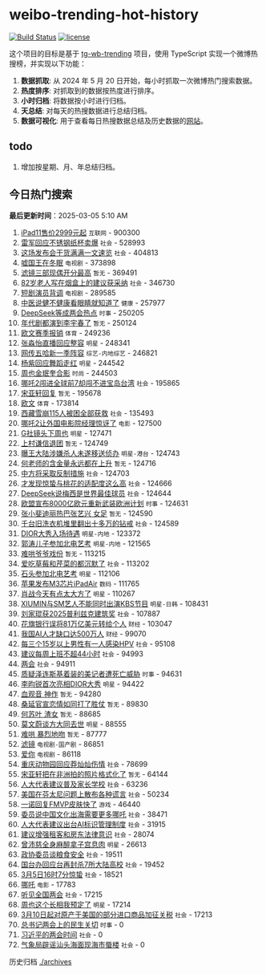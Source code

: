 # weibo-trending-hot-history

[![Build Status](https://github.com/lxw15337674/weibo-trending-hot-history/actions/workflows/nodejs.yml/badge.svg)](https://github.com/lxw15337674/weibo-trending-hot-history/actions)
[![license](https://img.shields.io/github/license/lxw15337674/weibo-trending-hot-history)](https://github.com/lxw15337674/weibo-trending-hot-history/blob/master/LICENSE)


这个项目的目标是基于 [tg-wb-trending](https://github.com/xiadd/tg-wb-trending) 项目，使用 TypeScript 实现一个微博热搜榜，并实现以下功能：

1. **数据抓取**: 从 2024 年 5 月 20 日开始，每小时抓取一次微博热门搜索数据。
2. **热度排序**: 对抓取到的数据按热度进行排序。
3. **小时归档**: 将数据按小时进行归档。
4. **天总结**: 对每天的热搜数据进行总结归档。
5. **数据可视化**: 用于查看每日热搜数据总结及历史数据的[网站](https://weibo-trending-hot-history.vercel.app/)。

## todo

1. 增加按星期、月、年总结归档。



## 今日热门搜索

















































































































































































































































































































































































































































































































































































































































































































































































































































































































































































































































































































































































































































































































































































































































































































































































































































































































































































































































































































































































































































































































































































































































































































































































































































































































































































































































































































































































































































































































































































































































































































































































































































































































































































































































































































































































































































































































































































































































































































































































































































































































































































































































































































































































































































































































































































































































































































































































































































































































































































































































































































































































































































































































































































































































































































































































































































































































































































































































































































































































































































































































































































































































































































































































































































































































































































































































































































































































































<!-- BEGIN -->

**最后更新时间**：2025-03-05 5:10 AM
1. [iPad11售价2999元起](https://m.weibo.cn/search?containerid=100103type%3D1%26t%3D10%26q%3D%23iPad11%E5%94%AE%E4%BB%B72999%E5%85%83%E8%B5%B7%23&stream_entry_id=31&isnewpage=1&extparam=seat%3D1%26band_rank%3D1%26c_type%3D31%26cate%3D5001%26stream_entry_id%3D31%26dgr%3D0%26flag%3D1%26lcate%3D5001%26pos%3D0%26q%3D%2523iPad11%25E5%2594%25AE%25E4%25BB%25B72999%25E5%2585%2583%25E8%25B5%25B7%2523%26realpos%3D1%26filter_type%3Drealtimehot%26display_time%3D1741105946%26pre_seqid%3D174110594619402770788123) `互联网` - 900300
2. [雷军回应不锈钢纸杯卖爆](https://m.weibo.cn/search?containerid=100103type%3D1%26t%3D10%26q%3D%23%E9%9B%B7%E5%86%9B%E5%9B%9E%E5%BA%94%E4%B8%8D%E9%94%88%E9%92%A2%E7%BA%B8%E6%9D%AF%E5%8D%96%E7%88%86%23&stream_entry_id=31&isnewpage=1&extparam=seat%3D1%26band_rank%3D2%26c_type%3D31%26cate%3D5001%26stream_entry_id%3D31%26dgr%3D0%26flag%3D0%26lcate%3D5001%26pos%3D1%26q%3D%2523%25E9%259B%25B7%25E5%2586%259B%25E5%259B%259E%25E5%25BA%2594%25E4%25B8%258D%25E9%2594%2588%25E9%2592%25A2%25E7%25BA%25B8%25E6%259D%25AF%25E5%258D%2596%25E7%2588%2586%2523%26realpos%3D2%26filter_type%3Drealtimehot%26display_time%3D1741105946%26pre_seqid%3D174110594619402770788123) `社会` - 528993
3. [这场发布会干货满满一文速览](https://m.weibo.cn/search?containerid=100103type%3D1%26t%3D10%26q%3D%23%E8%BF%99%E5%9C%BA%E5%8F%91%E5%B8%83%E4%BC%9A%E5%B9%B2%E8%B4%A7%E6%BB%A1%E6%BB%A1%E4%B8%80%E6%96%87%E9%80%9F%E8%A7%88%23&stream_entry_id=31&isnewpage=1&extparam=seat%3D1%26band_rank%3D3%26c_type%3D31%26cate%3D5001%26stream_entry_id%3D31%26dgr%3D0%26flag%3D0%26lcate%3D5001%26pos%3D2%26q%3D%2523%25E8%25BF%2599%25E5%259C%25BA%25E5%258F%2591%25E5%25B8%2583%25E4%25BC%259A%25E5%25B9%25B2%25E8%25B4%25A7%25E6%25BB%25A1%25E6%25BB%25A1%25E4%25B8%2580%25E6%2596%2587%25E9%2580%259F%25E8%25A7%2588%2523%26realpos%3D3%26filter_type%3Drealtimehot%26display_time%3D1741105946%26pre_seqid%3D174110594619402770788123) `社会` - 404813
4. [嘘国王在冬眠](https://m.weibo.cn/search?containerid=100103type%3D1%26t%3D10%26q%3D%E5%98%98%E5%9B%BD%E7%8E%8B%E5%9C%A8%E5%86%AC%E7%9C%A0&stream_entry_id=31&isnewpage=1&extparam=seat%3D1%26band_rank%3D4%26c_type%3D31%26cate%3D5001%26stream_entry_id%3D31%26dgr%3D0%26flag%3D1%26lcate%3D5001%26pos%3D3%26q%3D%25E5%2598%2598%25E5%259B%25BD%25E7%258E%258B%25E5%259C%25A8%25E5%2586%25AC%25E7%259C%25A0%26realpos%3D4%26filter_type%3Drealtimehot%26display_time%3D1741105946%26pre_seqid%3D174110594619402770788123) `电视剧` - 373898
5. [滤镜三部现偶开分最高](https://m.weibo.cn/search?containerid=100103type%3D1%26t%3D10%26q%3D%E6%BB%A4%E9%95%9C%E4%B8%89%E9%83%A8%E7%8E%B0%E5%81%B6%E5%BC%80%E5%88%86%E6%9C%80%E9%AB%98&stream_entry_id=31&isnewpage=1&extparam=seat%3D1%26band_rank%3D5%26c_type%3D31%26cate%3D5001%26stream_entry_id%3D31%26dgr%3D0%26flag%3D1%26lcate%3D5001%26pos%3D4%26q%3D%25E6%25BB%25A4%25E9%2595%259C%25E4%25B8%2589%25E9%2583%25A8%25E7%258E%25B0%25E5%2581%25B6%25E5%25BC%2580%25E5%2588%2586%25E6%259C%2580%25E9%25AB%2598%26realpos%3D5%26filter_type%3Drealtimehot%26display_time%3D1741105946%26pre_seqid%3D174110594619402770788123) `暂无` - 369491
6. [82岁老人写在烟盒上的建议获采纳](https://m.weibo.cn/search?containerid=100103type%3D1%26t%3D10%26q%3D%2382%E5%B2%81%E8%80%81%E4%BA%BA%E5%86%99%E5%9C%A8%E7%83%9F%E7%9B%92%E4%B8%8A%E7%9A%84%E5%BB%BA%E8%AE%AE%E8%8E%B7%E9%87%87%E7%BA%B3%23&stream_entry_id=31&isnewpage=1&extparam=seat%3D1%26band_rank%3D6%26c_type%3D31%26cate%3D5001%26stream_entry_id%3D31%26dgr%3D0%26flag%3D0%26lcate%3D5001%26pos%3D5%26q%3D%252382%25E5%25B2%2581%25E8%2580%2581%25E4%25BA%25BA%25E5%2586%2599%25E5%259C%25A8%25E7%2583%259F%25E7%259B%2592%25E4%25B8%258A%25E7%259A%2584%25E5%25BB%25BA%25E8%25AE%25AE%25E8%258E%25B7%25E9%2587%2587%25E7%25BA%25B3%2523%26realpos%3D6%26filter_type%3Drealtimehot%26display_time%3D1741105946%26pre_seqid%3D174110594619402770788123) `社会` - 346730
7. [短剧演员背调](https://m.weibo.cn/search?containerid=100103type%3D1%26t%3D10%26q%3D%23%E7%9F%AD%E5%89%A7%E6%BC%94%E5%91%98%E8%83%8C%E8%B0%83%23&stream_entry_id=31&isnewpage=1&extparam=seat%3D1%26band_rank%3D7%26c_type%3D31%26cate%3D5001%26stream_entry_id%3D31%26dgr%3D0%26flag%3D1%26lcate%3D5001%26pos%3D6%26q%3D%2523%25E7%259F%25AD%25E5%2589%25A7%25E6%25BC%2594%25E5%2591%2598%25E8%2583%258C%25E8%25B0%2583%2523%26realpos%3D7%26filter_type%3Drealtimehot%26display_time%3D1741105946%26pre_seqid%3D174110594619402770788123) `电视剧` - 289585
8. [中医说健不健康看眼睛就知道了](https://m.weibo.cn/search?containerid=100103type%3D1%26t%3D10%26q%3D%23%E4%B8%AD%E5%8C%BB%E8%AF%B4%E5%81%A5%E4%B8%8D%E5%81%A5%E5%BA%B7%E7%9C%8B%E7%9C%BC%E7%9D%9B%E5%B0%B1%E7%9F%A5%E9%81%93%E4%BA%86%23&stream_entry_id=31&isnewpage=1&extparam=seat%3D1%26band_rank%3D8%26c_type%3D31%26cate%3D5001%26stream_entry_id%3D31%26dgr%3D0%26flag%3D0%26lcate%3D5001%26pos%3D7%26q%3D%2523%25E4%25B8%25AD%25E5%258C%25BB%25E8%25AF%25B4%25E5%2581%25A5%25E4%25B8%258D%25E5%2581%25A5%25E5%25BA%25B7%25E7%259C%258B%25E7%259C%25BC%25E7%259D%259B%25E5%25B0%25B1%25E7%259F%25A5%25E9%2581%2593%25E4%25BA%2586%2523%26realpos%3D8%26filter_type%3Drealtimehot%26display_time%3D1741105946%26pre_seqid%3D174110594619402770788123) `健康` - 257977
9. [DeepSeek等成两会热点](https://m.weibo.cn/search?containerid=100103type%3D1%26t%3D10%26q%3D%23DeepSeek%E7%AD%89%E6%88%90%E4%B8%A4%E4%BC%9A%E7%83%AD%E7%82%B9%23&stream_entry_id=31&isnewpage=1&extparam=seat%3D1%26band_rank%3D9%26c_type%3D31%26cate%3D5001%26stream_entry_id%3D31%26dgr%3D0%26flag%3D0%26lcate%3D5001%26pos%3D8%26q%3D%2523DeepSeek%25E7%25AD%2589%25E6%2588%2590%25E4%25B8%25A4%25E4%25BC%259A%25E7%2583%25AD%25E7%2582%25B9%2523%26realpos%3D9%26filter_type%3Drealtimehot%26display_time%3D1741105946%26pre_seqid%3D174110594619402770788123) `时事` - 250205
10. [年代剧都演到李宇春了](https://m.weibo.cn/search?containerid=100103type%3D1%26t%3D10%26q%3D%E5%B9%B4%E4%BB%A3%E5%89%A7%E9%83%BD%E6%BC%94%E5%88%B0%E6%9D%8E%E5%AE%87%E6%98%A5%E4%BA%86&stream_entry_id=31&isnewpage=1&extparam=seat%3D1%26band_rank%3D10%26c_type%3D31%26cate%3D5001%26stream_entry_id%3D31%26dgr%3D0%26flag%3D0%26lcate%3D5001%26pos%3D9%26q%3D%25E5%25B9%25B4%25E4%25BB%25A3%25E5%2589%25A7%25E9%2583%25BD%25E6%25BC%2594%25E5%2588%25B0%25E6%259D%258E%25E5%25AE%2587%25E6%2598%25A5%25E4%25BA%2586%26realpos%3D10%26filter_type%3Drealtimehot%26display_time%3D1741105946%26pre_seqid%3D174110594619402770788123) `暂无` - 250124
11. [欧文赛季报销](https://m.weibo.cn/search?containerid=100103type%3D1%26t%3D10%26q%3D%23%E6%AC%A7%E6%96%87%E8%B5%9B%E5%AD%A3%E6%8A%A5%E9%94%80%23&stream_entry_id=31&isnewpage=1&extparam=seat%3D1%26flag%3D1%26filter_type%3Drealtimehot%26c_type%3D31%26cate%3D5001%26lcate%3D5001%26pos%3D1%26band_rank%3D2%26stream_entry_id%3D31%26q%3D%2523%25E6%25AC%25A7%25E6%2596%2587%25E8%25B5%259B%25E5%25AD%25A3%25E6%258A%25A5%25E9%2594%2580%2523%26dgr%3D0%26realpos%3D2%26display_time%3D1741108972%26pre_seqid%3D174110897203703636757111) `体育` - 249236
12. [张淼怡直播回应整容](https://m.weibo.cn/search?containerid=100103type%3D1%26t%3D10%26q%3D%23%E5%BC%A0%E6%B7%BC%E6%80%A1%E7%9B%B4%E6%92%AD%E5%9B%9E%E5%BA%94%E6%95%B4%E5%AE%B9%23&stream_entry_id=31&isnewpage=1&extparam=seat%3D1%26band_rank%3D11%26c_type%3D31%26cate%3D5001%26stream_entry_id%3D31%26dgr%3D0%26flag%3D0%26lcate%3D5001%26pos%3D10%26q%3D%2523%25E5%25BC%25A0%25E6%25B7%25BC%25E6%2580%25A1%25E7%259B%25B4%25E6%2592%25AD%25E5%259B%259E%25E5%25BA%2594%25E6%2595%25B4%25E5%25AE%25B9%2523%26realpos%3D11%26filter_type%3Drealtimehot%26display_time%3D1741105946%26pre_seqid%3D174110594619402770788123) `明星` - 248341
13. [网传五哈新一季阵容](https://m.weibo.cn/search?containerid=100103type%3D1%26t%3D10%26q%3D%23%E7%BD%91%E4%BC%A0%E4%BA%94%E5%93%88%E6%96%B0%E4%B8%80%E5%AD%A3%E9%98%B5%E5%AE%B9%23&stream_entry_id=31&isnewpage=1&extparam=seat%3D1%26band_rank%3D12%26c_type%3D31%26cate%3D5001%26stream_entry_id%3D31%26dgr%3D0%26flag%3D1%26lcate%3D5001%26pos%3D11%26q%3D%2523%25E7%25BD%2591%25E4%25BC%25A0%25E4%25BA%2594%25E5%2593%2588%25E6%2596%25B0%25E4%25B8%2580%25E5%25AD%25A3%25E9%2598%25B5%25E5%25AE%25B9%2523%26realpos%3D12%26filter_type%3Drealtimehot%26display_time%3D1741105946%26pre_seqid%3D174110594619402770788123) `综艺-内地综艺` - 246821
14. [杨紫回应舞蹈走红](https://m.weibo.cn/search?containerid=100103type%3D1%26t%3D10%26q%3D%23%E6%9D%A8%E7%B4%AB%E5%9B%9E%E5%BA%94%E8%88%9E%E8%B9%88%E8%B5%B0%E7%BA%A2%23&stream_entry_id=31&isnewpage=1&extparam=seat%3D1%26band_rank%3D13%26c_type%3D31%26cate%3D5001%26stream_entry_id%3D31%26dgr%3D0%26flag%3D1%26lcate%3D5001%26pos%3D12%26q%3D%2523%25E6%259D%25A8%25E7%25B4%25AB%25E5%259B%259E%25E5%25BA%2594%25E8%2588%259E%25E8%25B9%2588%25E8%25B5%25B0%25E7%25BA%25A2%2523%26realpos%3D13%26filter_type%3Drealtimehot%26display_time%3D1741105946%26pre_seqid%3D174110594619402770788123) `明星` - 244542
15. [周也金珉奎合影](https://m.weibo.cn/search?containerid=100103type%3D1%26t%3D10%26q%3D%E5%91%A8%E4%B9%9F%E9%87%91%E7%8F%89%E5%A5%8E%E5%90%88%E5%BD%B1&stream_entry_id=31&isnewpage=1&extparam=seat%3D1%26band_rank%3D14%26c_type%3D31%26cate%3D5001%26stream_entry_id%3D31%26dgr%3D0%26flag%3D0%26lcate%3D5001%26pos%3D13%26q%3D%25E5%2591%25A8%25E4%25B9%259F%25E9%2587%2591%25E7%258F%2589%25E5%25A5%258E%25E5%2590%2588%25E5%25BD%25B1%26realpos%3D14%26filter_type%3Drealtimehot%26display_time%3D1741105946%26pre_seqid%3D174110594619402770788123) `时尚` - 244503
16. [哪吒2闯进全球前7却闯不进宝岛台湾](https://m.weibo.cn/search?containerid=100103type%3D1%26t%3D10%26q%3D%23%E5%93%AA%E5%90%922%E9%97%AF%E8%BF%9B%E5%85%A8%E7%90%83%E5%89%8D7%E5%8D%B4%E9%97%AF%E4%B8%8D%E8%BF%9B%E5%AE%9D%E5%B2%9B%E5%8F%B0%E6%B9%BE%23&stream_entry_id=31&isnewpage=1&extparam=seat%3D1%26band_rank%3D15%26c_type%3D31%26cate%3D5001%26stream_entry_id%3D31%26dgr%3D0%26flag%3D0%26lcate%3D5001%26pos%3D14%26q%3D%2523%25E5%2593%25AA%25E5%2590%25922%25E9%2597%25AF%25E8%25BF%259B%25E5%2585%25A8%25E7%2590%2583%25E5%2589%258D7%25E5%258D%25B4%25E9%2597%25AF%25E4%25B8%258D%25E8%25BF%259B%25E5%25AE%259D%25E5%25B2%259B%25E5%258F%25B0%25E6%25B9%25BE%2523%26realpos%3D15%26filter_type%3Drealtimehot%26display_time%3D1741105946%26pre_seqid%3D174110594619402770788123) `社会` - 195865
17. [宋亚轩回复](https://m.weibo.cn/search?containerid=100103type%3D1%26t%3D10%26q%3D%E5%AE%8B%E4%BA%9A%E8%BD%A9%E5%9B%9E%E5%A4%8D&stream_entry_id=31&isnewpage=1&extparam=seat%3D1%26band_rank%3D16%26c_type%3D31%26cate%3D5001%26stream_entry_id%3D31%26dgr%3D0%26flag%3D0%26lcate%3D5001%26pos%3D15%26q%3D%25E5%25AE%258B%25E4%25BA%259A%25E8%25BD%25A9%25E5%259B%259E%25E5%25A4%258D%26realpos%3D16%26filter_type%3Drealtimehot%26display_time%3D1741105946%26pre_seqid%3D174110594619402770788123) `暂无` - 195678
18. [欧文](https://m.weibo.cn/search?containerid=100103type%3D1%26t%3D10%26q%3D%E6%AC%A7%E6%96%87&stream_entry_id=31&isnewpage=1&extparam=seat%3D1%26flag%3D1%26filter_type%3Drealtimehot%26c_type%3D31%26cate%3D5001%26lcate%3D5001%26pos%3D6%26band_rank%3D7%26stream_entry_id%3D31%26q%3D%25E6%25AC%25A7%25E6%2596%2587%26dgr%3D0%26realpos%3D7%26display_time%3D1741108972%26pre_seqid%3D174110897203703636757111) `体育` - 173814
19. [西藏雪崩115人被困全部获救](https://m.weibo.cn/search?containerid=100103type%3D1%26t%3D10%26q%3D%23%E8%A5%BF%E8%97%8F%E9%9B%AA%E5%B4%A9115%E4%BA%BA%E8%A2%AB%E5%9B%B0%E5%85%A8%E9%83%A8%E8%8E%B7%E6%95%91%23&stream_entry_id=31&isnewpage=1&extparam=seat%3D1%26band_rank%3D17%26c_type%3D31%26cate%3D5001%26stream_entry_id%3D31%26dgr%3D0%26flag%3D0%26lcate%3D5001%26pos%3D16%26q%3D%2523%25E8%25A5%25BF%25E8%2597%258F%25E9%259B%25AA%25E5%25B4%25A9115%25E4%25BA%25BA%25E8%25A2%25AB%25E5%259B%25B0%25E5%2585%25A8%25E9%2583%25A8%25E8%258E%25B7%25E6%2595%2591%2523%26realpos%3D17%26filter_type%3Drealtimehot%26display_time%3D1741105946%26pre_seqid%3D174110594619402770788123) `社会` - 135493
20. [哪吒2让外国电影院经理惊讶了](https://m.weibo.cn/search?containerid=100103type%3D1%26t%3D10%26q%3D%23%E5%93%AA%E5%90%922%E8%AE%A9%E5%A4%96%E5%9B%BD%E7%94%B5%E5%BD%B1%E9%99%A2%E7%BB%8F%E7%90%86%E6%83%8A%E8%AE%B6%E4%BA%86%23&stream_entry_id=31&isnewpage=1&extparam=seat%3D1%26band_rank%3D18%26c_type%3D31%26cate%3D5001%26stream_entry_id%3D31%26dgr%3D0%26flag%3D0%26lcate%3D5001%26pos%3D17%26q%3D%2523%25E5%2593%25AA%25E5%2590%25922%25E8%25AE%25A9%25E5%25A4%2596%25E5%259B%25BD%25E7%2594%25B5%25E5%25BD%25B1%25E9%2599%25A2%25E7%25BB%258F%25E7%2590%2586%25E6%2583%258A%25E8%25AE%25B6%25E4%25BA%2586%2523%26realpos%3D18%26filter_type%3Drealtimehot%26display_time%3D1741105946%26pre_seqid%3D174110594619402770788123) `电影` - 127500
21. [G社镜头下周也](https://m.weibo.cn/search?containerid=100103type%3D1%26t%3D10%26q%3D%23G%E7%A4%BE%E9%95%9C%E5%A4%B4%E4%B8%8B%E5%91%A8%E4%B9%9F%23&stream_entry_id=31&isnewpage=1&extparam=seat%3D1%26band_rank%3D19%26c_type%3D31%26cate%3D5001%26stream_entry_id%3D31%26dgr%3D0%26flag%3D0%26lcate%3D5001%26pos%3D18%26q%3D%2523G%25E7%25A4%25BE%25E9%2595%259C%25E5%25A4%25B4%25E4%25B8%258B%25E5%2591%25A8%25E4%25B9%259F%2523%26realpos%3D19%26filter_type%3Drealtimehot%26display_time%3D1741105946%26pre_seqid%3D174110594619402770788123) `明星` - 127471
22. [上村谦信退团](https://m.weibo.cn/search?containerid=100103type%3D1%26t%3D10%26q%3D%E4%B8%8A%E6%9D%91%E8%B0%A6%E4%BF%A1%E9%80%80%E5%9B%A2&stream_entry_id=31&isnewpage=1&extparam=seat%3D1%26band_rank%3D20%26c_type%3D31%26cate%3D5001%26stream_entry_id%3D31%26dgr%3D0%26flag%3D0%26lcate%3D5001%26pos%3D19%26q%3D%25E4%25B8%258A%25E6%259D%2591%25E8%25B0%25A6%25E4%25BF%25A1%25E9%2580%2580%25E5%259B%25A2%26realpos%3D20%26filter_type%3Drealtimehot%26display_time%3D1741105946%26pre_seqid%3D174110594619402770788123) `暂无` - 124749
23. [曝王大陆涉嫌杀人未遂移送侦办](https://m.weibo.cn/search?containerid=100103type%3D1%26t%3D10%26q%3D%23%E6%9B%9D%E7%8E%8B%E5%A4%A7%E9%99%86%E6%B6%89%E5%AB%8C%E6%9D%80%E4%BA%BA%E6%9C%AA%E9%81%82%E7%A7%BB%E9%80%81%E4%BE%A6%E5%8A%9E%23&stream_entry_id=31&isnewpage=1&extparam=seat%3D1%26band_rank%3D21%26c_type%3D31%26cate%3D5001%26stream_entry_id%3D31%26dgr%3D0%26flag%3D2%26lcate%3D5001%26pos%3D20%26q%3D%2523%25E6%259B%259D%25E7%258E%258B%25E5%25A4%25A7%25E9%2599%2586%25E6%25B6%2589%25E5%25AB%258C%25E6%259D%2580%25E4%25BA%25BA%25E6%259C%25AA%25E9%2581%2582%25E7%25A7%25BB%25E9%2580%2581%25E4%25BE%25A6%25E5%258A%259E%2523%26realpos%3D21%26filter_type%3Drealtimehot%26display_time%3D1741105946%26pre_seqid%3D174110594619402770788123) `明星-港台` - 124743
24. [何老师的含金量永远都在上升](https://m.weibo.cn/search?containerid=100103type%3D1%26t%3D10%26q%3D%E4%BD%95%E8%80%81%E5%B8%88%E7%9A%84%E5%90%AB%E9%87%91%E9%87%8F%E6%B0%B8%E8%BF%9C%E9%83%BD%E5%9C%A8%E4%B8%8A%E5%8D%87&stream_entry_id=31&isnewpage=1&extparam=seat%3D1%26band_rank%3D22%26c_type%3D31%26cate%3D5001%26stream_entry_id%3D31%26dgr%3D0%26flag%3D2%26lcate%3D5001%26pos%3D21%26q%3D%25E4%25BD%2595%25E8%2580%2581%25E5%25B8%2588%25E7%259A%2584%25E5%2590%25AB%25E9%2587%2591%25E9%2587%258F%25E6%25B0%25B8%25E8%25BF%259C%25E9%2583%25BD%25E5%259C%25A8%25E4%25B8%258A%25E5%258D%2587%26realpos%3D22%26filter_type%3Drealtimehot%26display_time%3D1741105946%26pre_seqid%3D174110594619402770788123) `暂无` - 124716
25. [中方将采取反制措施](https://m.weibo.cn/search?containerid=100103type%3D1%26t%3D10%26q%3D%23%E4%B8%AD%E6%96%B9%E5%B0%86%E9%87%87%E5%8F%96%E5%8F%8D%E5%88%B6%E6%8E%AA%E6%96%BD%23&stream_entry_id=31&isnewpage=1&extparam=seat%3D1%26band_rank%3D23%26c_type%3D31%26cate%3D5001%26stream_entry_id%3D31%26dgr%3D0%26flag%3D1%26lcate%3D5001%26pos%3D22%26q%3D%2523%25E4%25B8%25AD%25E6%2596%25B9%25E5%25B0%2586%25E9%2587%2587%25E5%258F%2596%25E5%258F%258D%25E5%2588%25B6%25E6%258E%25AA%25E6%2596%25BD%2523%26realpos%3D23%26filter_type%3Drealtimehot%26display_time%3D1741105946%26pre_seqid%3D174110594619402770788123) `社会` - 124703
26. [才发现惊蛰与桃花的适配度这么高](https://m.weibo.cn/search?containerid=100103type%3D1%26t%3D10%26q%3D%23%E6%89%8D%E5%8F%91%E7%8E%B0%E6%83%8A%E8%9B%B0%E4%B8%8E%E6%A1%83%E8%8A%B1%E7%9A%84%E9%80%82%E9%85%8D%E5%BA%A6%E8%BF%99%E4%B9%88%E9%AB%98%23&stream_entry_id=31&isnewpage=1&extparam=seat%3D1%26band_rank%3D24%26c_type%3D31%26cate%3D5001%26stream_entry_id%3D31%26dgr%3D0%26flag%3D1%26lcate%3D5001%26pos%3D23%26q%3D%2523%25E6%2589%258D%25E5%258F%2591%25E7%258E%25B0%25E6%2583%258A%25E8%259B%25B0%25E4%25B8%258E%25E6%25A1%2583%25E8%258A%25B1%25E7%259A%2584%25E9%2580%2582%25E9%2585%258D%25E5%25BA%25A6%25E8%25BF%2599%25E4%25B9%2588%25E9%25AB%2598%2523%26realpos%3D24%26filter_type%3Drealtimehot%26display_time%3D1741105946%26pre_seqid%3D174110594619402770788123) `社会` - 124666
27. [DeepSeek说梅西是世界最佳球员](https://m.weibo.cn/search?containerid=100103type%3D1%26t%3D10%26q%3D%23DeepSeek%E8%AF%B4%E6%A2%85%E8%A5%BF%E6%98%AF%E4%B8%96%E7%95%8C%E6%9C%80%E4%BD%B3%E7%90%83%E5%91%98%23&stream_entry_id=31&isnewpage=1&extparam=seat%3D1%26band_rank%3D25%26c_type%3D31%26cate%3D5001%26stream_entry_id%3D31%26dgr%3D0%26flag%3D1%26lcate%3D5001%26pos%3D24%26q%3D%2523DeepSeek%25E8%25AF%25B4%25E6%25A2%2585%25E8%25A5%25BF%25E6%2598%25AF%25E4%25B8%2596%25E7%2595%258C%25E6%259C%2580%25E4%25BD%25B3%25E7%2590%2583%25E5%2591%2598%2523%26realpos%3D25%26filter_type%3Drealtimehot%26display_time%3D1741105946%26pre_seqid%3D174110594619402770788123) `社会` - 124644
28. [欧盟宣布8000亿欧元重新武装欧洲计划](https://m.weibo.cn/search?containerid=100103type%3D1%26t%3D10%26q%3D%23%E6%AC%A7%E7%9B%9F%E5%AE%A3%E5%B8%838000%E4%BA%BF%E6%AC%A7%E5%85%83%E9%87%8D%E6%96%B0%E6%AD%A6%E8%A3%85%E6%AC%A7%E6%B4%B2%E8%AE%A1%E5%88%92%23&stream_entry_id=31&isnewpage=1&extparam=seat%3D1%26band_rank%3D26%26c_type%3D31%26cate%3D5001%26stream_entry_id%3D31%26dgr%3D0%26flag%3D1%26lcate%3D5001%26pos%3D25%26q%3D%2523%25E6%25AC%25A7%25E7%259B%259F%25E5%25AE%25A3%25E5%25B8%25838000%25E4%25BA%25BF%25E6%25AC%25A7%25E5%2585%2583%25E9%2587%258D%25E6%2596%25B0%25E6%25AD%25A6%25E8%25A3%2585%25E6%25AC%25A7%25E6%25B4%25B2%25E8%25AE%25A1%25E5%2588%2592%2523%26realpos%3D26%26filter_type%3Drealtimehot%26display_time%3D1741105946%26pre_seqid%3D174110594619402770788123) `时事` - 124631
29. [张小斐迪丽热巴张艺兴 女足](https://m.weibo.cn/search?containerid=100103type%3D1%26t%3D10%26q%3D%E5%BC%A0%E5%B0%8F%E6%96%90%E8%BF%AA%E4%B8%BD%E7%83%AD%E5%B7%B4%E5%BC%A0%E8%89%BA%E5%85%B4+%E5%A5%B3%E8%B6%B3&stream_entry_id=31&isnewpage=1&extparam=seat%3D1%26band_rank%3D27%26c_type%3D31%26cate%3D5001%26stream_entry_id%3D31%26dgr%3D0%26flag%3D0%26lcate%3D5001%26pos%3D26%26q%3D%25E5%25BC%25A0%25E5%25B0%258F%25E6%2596%2590%25E8%25BF%25AA%25E4%25B8%25BD%25E7%2583%25AD%25E5%25B7%25B4%25E5%25BC%25A0%25E8%2589%25BA%25E5%2585%25B4%2520%25E5%25A5%25B3%25E8%25B6%25B3%26realpos%3D27%26filter_type%3Drealtimehot%26display_time%3D1741105946%26pre_seqid%3D174110594619402770788123) `暂无` - 124590
30. [千台旧洗衣机堆里翻出十多万的钻戒](https://m.weibo.cn/search?containerid=100103type%3D1%26t%3D10%26q%3D%23%E5%8D%83%E5%8F%B0%E6%97%A7%E6%B4%97%E8%A1%A3%E6%9C%BA%E5%A0%86%E9%87%8C%E7%BF%BB%E5%87%BA%E5%8D%81%E5%A4%9A%E4%B8%87%E7%9A%84%E9%92%BB%E6%88%92%23&stream_entry_id=31&isnewpage=1&extparam=seat%3D1%26band_rank%3D28%26c_type%3D31%26cate%3D5001%26stream_entry_id%3D31%26dgr%3D0%26flag%3D1%26lcate%3D5001%26pos%3D27%26q%3D%2523%25E5%258D%2583%25E5%258F%25B0%25E6%2597%25A7%25E6%25B4%2597%25E8%25A1%25A3%25E6%259C%25BA%25E5%25A0%2586%25E9%2587%258C%25E7%25BF%25BB%25E5%2587%25BA%25E5%258D%2581%25E5%25A4%259A%25E4%25B8%2587%25E7%259A%2584%25E9%2592%25BB%25E6%2588%2592%2523%26realpos%3D28%26filter_type%3Drealtimehot%26display_time%3D1741105946%26pre_seqid%3D174110594619402770788123) `社会` - 124589
31. [DIOR大秀入场待遇](https://m.weibo.cn/search?containerid=100103type%3D1%26t%3D10%26q%3D%23DIOR%E5%A4%A7%E7%A7%80%E5%85%A5%E5%9C%BA%E5%BE%85%E9%81%87%23&stream_entry_id=31&isnewpage=1&extparam=seat%3D1%26flag%3D1%26filter_type%3Drealtimehot%26c_type%3D31%26cate%3D5001%26lcate%3D5001%26pos%3D10%26band_rank%3D11%26stream_entry_id%3D31%26q%3D%2523DIOR%25E5%25A4%25A7%25E7%25A7%2580%25E5%2585%25A5%25E5%259C%25BA%25E5%25BE%2585%25E9%2581%2587%2523%26dgr%3D0%26realpos%3D11%26display_time%3D1741108972%26pre_seqid%3D174110897203703636757111) `明星-内地` - 123372
32. [郭涛儿子参加北电艺考](https://m.weibo.cn/search?containerid=100103type%3D1%26t%3D10%26q%3D%23%E9%83%AD%E6%B6%9B%E5%84%BF%E5%AD%90%E5%8F%82%E5%8A%A0%E5%8C%97%E7%94%B5%E8%89%BA%E8%80%83%23&stream_entry_id=31&isnewpage=1&extparam=seat%3D1%26band_rank%3D29%26c_type%3D31%26cate%3D5001%26stream_entry_id%3D31%26dgr%3D0%26flag%3D1%26lcate%3D5001%26pos%3D28%26q%3D%2523%25E9%2583%25AD%25E6%25B6%259B%25E5%2584%25BF%25E5%25AD%2590%25E5%258F%2582%25E5%258A%25A0%25E5%258C%2597%25E7%2594%25B5%25E8%2589%25BA%25E8%2580%2583%2523%26realpos%3D29%26filter_type%3Drealtimehot%26display_time%3D1741105946%26pre_seqid%3D174110594619402770788123) `明星-内地` - 121565
33. [难哄爷爷戏份](https://m.weibo.cn/search?containerid=100103type%3D1%26t%3D10%26q%3D%E9%9A%BE%E5%93%84%E7%88%B7%E7%88%B7%E6%88%8F%E4%BB%BD&stream_entry_id=31&isnewpage=1&extparam=seat%3D1%26band_rank%3D30%26c_type%3D31%26cate%3D5001%26stream_entry_id%3D31%26dgr%3D0%26flag%3D0%26lcate%3D5001%26pos%3D29%26q%3D%25E9%259A%25BE%25E5%2593%2584%25E7%2588%25B7%25E7%2588%25B7%25E6%2588%258F%25E4%25BB%25BD%26realpos%3D30%26filter_type%3Drealtimehot%26display_time%3D1741105946%26pre_seqid%3D174110594619402770788123) `暂无` - 113215
34. [爱吃草莓和芹菜的都沉默了](https://m.weibo.cn/search?containerid=100103type%3D1%26t%3D10%26q%3D%23%E7%88%B1%E5%90%83%E8%8D%89%E8%8E%93%E5%92%8C%E8%8A%B9%E8%8F%9C%E7%9A%84%E9%83%BD%E6%B2%89%E9%BB%98%E4%BA%86%23&stream_entry_id=31&isnewpage=1&extparam=seat%3D1%26band_rank%3D31%26c_type%3D31%26cate%3D5001%26stream_entry_id%3D31%26dgr%3D0%26flag%3D1%26lcate%3D5001%26pos%3D30%26q%3D%2523%25E7%2588%25B1%25E5%2590%2583%25E8%258D%2589%25E8%258E%2593%25E5%2592%258C%25E8%258A%25B9%25E8%258F%259C%25E7%259A%2584%25E9%2583%25BD%25E6%25B2%2589%25E9%25BB%2598%25E4%25BA%2586%2523%26realpos%3D31%26filter_type%3Drealtimehot%26display_time%3D1741105946%26pre_seqid%3D174110594619402770788123) `社会` - 113202
35. [石头参加北电艺考](https://m.weibo.cn/search?containerid=100103type%3D1%26t%3D10%26q%3D%23%E7%9F%B3%E5%A4%B4%E5%8F%82%E5%8A%A0%E5%8C%97%E7%94%B5%E8%89%BA%E8%80%83%23&stream_entry_id=31&isnewpage=1&extparam=seat%3D1%26band_rank%3D32%26c_type%3D31%26cate%3D5001%26stream_entry_id%3D31%26dgr%3D0%26flag%3D0%26lcate%3D5001%26pos%3D31%26q%3D%2523%25E7%259F%25B3%25E5%25A4%25B4%25E5%258F%2582%25E5%258A%25A0%25E5%258C%2597%25E7%2594%25B5%25E8%2589%25BA%25E8%2580%2583%2523%26realpos%3D32%26filter_type%3Drealtimehot%26display_time%3D1741105946%26pre_seqid%3D174110594619402770788123) `明星` - 112106
36. [苹果发布M3芯片iPadAir](https://m.weibo.cn/search?containerid=100103type%3D1%26t%3D10%26q%3D%23%E8%8B%B9%E6%9E%9C%E5%8F%91%E5%B8%83M3%E8%8A%AF%E7%89%87iPadAir%23&stream_entry_id=31&isnewpage=1&extparam=seat%3D1%26band_rank%3D33%26c_type%3D31%26cate%3D5001%26stream_entry_id%3D31%26dgr%3D0%26flag%3D1%26lcate%3D5001%26pos%3D32%26q%3D%2523%25E8%258B%25B9%25E6%259E%259C%25E5%258F%2591%25E5%25B8%2583M3%25E8%258A%25AF%25E7%2589%2587iPadAir%2523%26realpos%3D33%26filter_type%3Drealtimehot%26display_time%3D1741105946%26pre_seqid%3D174110594619402770788123) `数码` - 111765
37. [肖战今天有点太大方了](https://m.weibo.cn/search?containerid=100103type%3D1%26t%3D10%26q%3D%23%E8%82%96%E6%88%98%E4%BB%8A%E5%A4%A9%E6%9C%89%E7%82%B9%E5%A4%AA%E5%A4%A7%E6%96%B9%E4%BA%86%23&stream_entry_id=31&isnewpage=1&extparam=seat%3D1%26band_rank%3D34%26c_type%3D31%26cate%3D5001%26stream_entry_id%3D31%26dgr%3D0%26flag%3D0%26lcate%3D5001%26pos%3D33%26q%3D%2523%25E8%2582%2596%25E6%2588%2598%25E4%25BB%258A%25E5%25A4%25A9%25E6%259C%2589%25E7%2582%25B9%25E5%25A4%25AA%25E5%25A4%25A7%25E6%2596%25B9%25E4%25BA%2586%2523%26realpos%3D34%26filter_type%3Drealtimehot%26display_time%3D1741105946%26pre_seqid%3D174110594619402770788123) `明星` - 110267
38. [XIUMIN与SM艺人不能同时出演KBS节目](https://m.weibo.cn/search?containerid=100103type%3D1%26t%3D10%26q%3D%23XIUMIN%E4%B8%8ESM%E8%89%BA%E4%BA%BA%E4%B8%8D%E8%83%BD%E5%90%8C%E6%97%B6%E5%87%BA%E6%BC%94KBS%E8%8A%82%E7%9B%AE%23&stream_entry_id=31&isnewpage=1&extparam=seat%3D1%26band_rank%3D35%26c_type%3D31%26cate%3D5001%26stream_entry_id%3D31%26dgr%3D0%26flag%3D0%26lcate%3D5001%26pos%3D34%26q%3D%2523XIUMIN%25E4%25B8%258ESM%25E8%2589%25BA%25E4%25BA%25BA%25E4%25B8%258D%25E8%2583%25BD%25E5%2590%258C%25E6%2597%25B6%25E5%2587%25BA%25E6%25BC%2594KBS%25E8%258A%2582%25E7%259B%25AE%2523%26realpos%3D35%26filter_type%3Drealtimehot%26display_time%3D1741105946%26pre_seqid%3D174110594619402770788123) `明星-日韩` - 108431
39. [刘家琨获2025普利兹克建筑奖](https://m.weibo.cn/search?containerid=100103type%3D1%26t%3D10%26q%3D%23%E5%88%98%E5%AE%B6%E7%90%A8%E8%8E%B72025%E6%99%AE%E5%88%A9%E5%85%B9%E5%85%8B%E5%BB%BA%E7%AD%91%E5%A5%96%23&stream_entry_id=31&isnewpage=1&extparam=seat%3D1%26band_rank%3D36%26c_type%3D31%26cate%3D5001%26stream_entry_id%3D31%26dgr%3D0%26flag%3D0%26lcate%3D5001%26pos%3D35%26q%3D%2523%25E5%2588%2598%25E5%25AE%25B6%25E7%2590%25A8%25E8%258E%25B72025%25E6%2599%25AE%25E5%2588%25A9%25E5%2585%25B9%25E5%2585%258B%25E5%25BB%25BA%25E7%25AD%2591%25E5%25A5%2596%2523%26realpos%3D36%26filter_type%3Drealtimehot%26display_time%3D1741105946%26pre_seqid%3D174110594619402770788123) `社会` - 107887
40. [花旗银行误将81万亿美元转给个人](https://m.weibo.cn/search?containerid=100103type%3D1%26t%3D10%26q%3D%23%E8%8A%B1%E6%97%97%E9%93%B6%E8%A1%8C%E8%AF%AF%E5%B0%8681%E4%B8%87%E4%BA%BF%E7%BE%8E%E5%85%83%E8%BD%AC%E7%BB%99%E4%B8%AA%E4%BA%BA%23&stream_entry_id=31&isnewpage=1&extparam=seat%3D1%26band_rank%3D37%26c_type%3D31%26cate%3D5001%26stream_entry_id%3D31%26dgr%3D0%26flag%3D0%26lcate%3D5001%26pos%3D36%26q%3D%2523%25E8%258A%25B1%25E6%2597%2597%25E9%2593%25B6%25E8%25A1%258C%25E8%25AF%25AF%25E5%25B0%258681%25E4%25B8%2587%25E4%25BA%25BF%25E7%25BE%258E%25E5%2585%2583%25E8%25BD%25AC%25E7%25BB%2599%25E4%25B8%25AA%25E4%25BA%25BA%2523%26realpos%3D37%26filter_type%3Drealtimehot%26display_time%3D1741105946%26pre_seqid%3D174110594619402770788123) `财经` - 103047
41. [我国AI人才缺口达500万人](https://m.weibo.cn/search?containerid=100103type%3D1%26t%3D10%26q%3D%23%E6%88%91%E5%9B%BDAI%E4%BA%BA%E6%89%8D%E7%BC%BA%E5%8F%A3%E8%BE%BE500%E4%B8%87%E4%BA%BA%23&stream_entry_id=31&isnewpage=1&extparam=seat%3D1%26band_rank%3D38%26c_type%3D31%26cate%3D5001%26stream_entry_id%3D31%26dgr%3D0%26flag%3D0%26lcate%3D5001%26pos%3D37%26q%3D%2523%25E6%2588%2591%25E5%259B%25BDAI%25E4%25BA%25BA%25E6%2589%258D%25E7%25BC%25BA%25E5%258F%25A3%25E8%25BE%25BE500%25E4%25B8%2587%25E4%25BA%25BA%2523%26realpos%3D38%26filter_type%3Drealtimehot%26display_time%3D1741105946%26pre_seqid%3D174110594619402770788123) `财经` - 99070
42. [每三个15岁以上男性有一人感染HPV](https://m.weibo.cn/search?containerid=100103type%3D1%26t%3D10%26q%3D%23%E6%AF%8F%E4%B8%89%E4%B8%AA15%E5%B2%81%E4%BB%A5%E4%B8%8A%E7%94%B7%E6%80%A7%E6%9C%89%E4%B8%80%E4%BA%BA%E6%84%9F%E6%9F%93HPV%23&stream_entry_id=31&isnewpage=1&extparam=seat%3D1%26band_rank%3D39%26c_type%3D31%26cate%3D5001%26stream_entry_id%3D31%26dgr%3D0%26flag%3D0%26lcate%3D5001%26pos%3D38%26q%3D%2523%25E6%25AF%258F%25E4%25B8%2589%25E4%25B8%25AA15%25E5%25B2%2581%25E4%25BB%25A5%25E4%25B8%258A%25E7%2594%25B7%25E6%2580%25A7%25E6%259C%2589%25E4%25B8%2580%25E4%25BA%25BA%25E6%2584%259F%25E6%259F%2593HPV%2523%26realpos%3D39%26filter_type%3Drealtimehot%26display_time%3D1741105946%26pre_seqid%3D174110594619402770788123) `社会` - 95108
43. [建议每周上班不超44小时](https://m.weibo.cn/search?containerid=100103type%3D1%26t%3D10%26q%3D%23%E5%BB%BA%E8%AE%AE%E6%AF%8F%E5%91%A8%E4%B8%8A%E7%8F%AD%E4%B8%8D%E8%B6%8544%E5%B0%8F%E6%97%B6%23&stream_entry_id=31&isnewpage=1&extparam=seat%3D1%26band_rank%3D40%26c_type%3D31%26cate%3D5001%26stream_entry_id%3D31%26dgr%3D0%26flag%3D0%26lcate%3D5001%26pos%3D39%26q%3D%2523%25E5%25BB%25BA%25E8%25AE%25AE%25E6%25AF%258F%25E5%2591%25A8%25E4%25B8%258A%25E7%258F%25AD%25E4%25B8%258D%25E8%25B6%258544%25E5%25B0%258F%25E6%2597%25B6%2523%26realpos%3D40%26filter_type%3Drealtimehot%26display_time%3D1741105946%26pre_seqid%3D174110594619402770788123) `社会` - 94993
44. [两会](https://m.weibo.cn/search?containerid=100103type%3D1%26t%3D10%26q%3D%23%E4%B8%A4%E4%BC%9A%23&stream_entry_id=31&isnewpage=1&extparam=seat%3D1%26band_rank%3D41%26c_type%3D31%26cate%3D5001%26stream_entry_id%3D31%26dgr%3D0%26flag%3D0%26lcate%3D5001%26pos%3D40%26q%3D%2523%25E4%25B8%25A4%25E4%25BC%259A%2523%26realpos%3D41%26filter_type%3Drealtimehot%26display_time%3D1741105946%26pre_seqid%3D174110594619402770788123) `社会` - 94911
45. [质疑泽连斯基着装的美记者遭死亡威胁](https://m.weibo.cn/search?containerid=100103type%3D1%26t%3D10%26q%3D%23%E8%B4%A8%E7%96%91%E6%B3%BD%E8%BF%9E%E6%96%AF%E5%9F%BA%E7%9D%80%E8%A3%85%E7%9A%84%E7%BE%8E%E8%AE%B0%E8%80%85%E9%81%AD%E6%AD%BB%E4%BA%A1%E5%A8%81%E8%83%81%23&stream_entry_id=31&isnewpage=1&extparam=seat%3D1%26band_rank%3D42%26c_type%3D31%26cate%3D5001%26stream_entry_id%3D31%26dgr%3D0%26flag%3D0%26lcate%3D5001%26pos%3D41%26q%3D%2523%25E8%25B4%25A8%25E7%2596%2591%25E6%25B3%25BD%25E8%25BF%259E%25E6%2596%25AF%25E5%259F%25BA%25E7%259D%2580%25E8%25A3%2585%25E7%259A%2584%25E7%25BE%258E%25E8%25AE%25B0%25E8%2580%2585%25E9%2581%25AD%25E6%25AD%25BB%25E4%25BA%25A1%25E5%25A8%2581%25E8%2583%2581%2523%26realpos%3D42%26filter_type%3Drealtimehot%26display_time%3D1741105946%26pre_seqid%3D174110594619402770788123) `时事` - 94631
46. [李昀锐首次亮相DIOR大秀](https://m.weibo.cn/search?containerid=100103type%3D1%26t%3D10%26q%3D%23%E6%9D%8E%E6%98%80%E9%94%90%E9%A6%96%E6%AC%A1%E4%BA%AE%E7%9B%B8DIOR%E5%A4%A7%E7%A7%80%23&stream_entry_id=31&isnewpage=1&extparam=seat%3D1%26band_rank%3D43%26c_type%3D31%26cate%3D5001%26stream_entry_id%3D31%26dgr%3D0%26flag%3D0%26lcate%3D5001%26pos%3D42%26q%3D%2523%25E6%259D%258E%25E6%2598%2580%25E9%2594%2590%25E9%25A6%2596%25E6%25AC%25A1%25E4%25BA%25AE%25E7%259B%25B8DIOR%25E5%25A4%25A7%25E7%25A7%2580%2523%26realpos%3D43%26filter_type%3Drealtimehot%26display_time%3D1741105946%26pre_seqid%3D174110594619402770788123) `明星` - 94422
47. [血观音 神作](https://m.weibo.cn/search?containerid=100103type%3D1%26t%3D10%26q%3D%E8%A1%80%E8%A7%82%E9%9F%B3+%E7%A5%9E%E4%BD%9C&stream_entry_id=31&isnewpage=1&extparam=seat%3D1%26band_rank%3D44%26c_type%3D31%26cate%3D5001%26stream_entry_id%3D31%26dgr%3D0%26flag%3D0%26lcate%3D5001%26pos%3D43%26q%3D%25E8%25A1%2580%25E8%25A7%2582%25E9%259F%25B3%2520%25E7%25A5%259E%25E4%25BD%259C%26realpos%3D44%26filter_type%3Drealtimehot%26display_time%3D1741105946%26pre_seqid%3D174110594619402770788123) `暂无` - 94280
48. [桑延官宣恋情如同打了胜仗](https://m.weibo.cn/search?containerid=100103type%3D1%26t%3D10%26q%3D%E6%A1%91%E5%BB%B6%E5%AE%98%E5%AE%A3%E6%81%8B%E6%83%85%E5%A6%82%E5%90%8C%E6%89%93%E4%BA%86%E8%83%9C%E4%BB%97&stream_entry_id=31&isnewpage=1&extparam=seat%3D1%26band_rank%3D45%26c_type%3D31%26cate%3D5001%26stream_entry_id%3D31%26dgr%3D0%26flag%3D0%26lcate%3D5001%26pos%3D44%26q%3D%25E6%25A1%2591%25E5%25BB%25B6%25E5%25AE%2598%25E5%25AE%25A3%25E6%2581%258B%25E6%2583%2585%25E5%25A6%2582%25E5%2590%258C%25E6%2589%2593%25E4%25BA%2586%25E8%2583%259C%25E4%25BB%2597%26realpos%3D45%26filter_type%3Drealtimehot%26display_time%3D1741105946%26pre_seqid%3D174110594619402770788123) `暂无` - 89830
49. [何苏叶 渣女](https://m.weibo.cn/search?containerid=100103type%3D1%26t%3D10%26q%3D%E4%BD%95%E8%8B%8F%E5%8F%B6+%E6%B8%A3%E5%A5%B3&stream_entry_id=31&isnewpage=1&extparam=seat%3D1%26band_rank%3D46%26c_type%3D31%26cate%3D5001%26stream_entry_id%3D31%26dgr%3D0%26flag%3D0%26lcate%3D5001%26pos%3D45%26q%3D%25E4%25BD%2595%25E8%258B%258F%25E5%258F%25B6%2520%25E6%25B8%25A3%25E5%25A5%25B3%26realpos%3D46%26filter_type%3Drealtimehot%26display_time%3D1741105946%26pre_seqid%3D174110594619402770788123) `暂无` - 88685
50. [莫文蔚谈方大同去世](https://m.weibo.cn/search?containerid=100103type%3D1%26t%3D10%26q%3D%23%E8%8E%AB%E6%96%87%E8%94%9A%E8%B0%88%E6%96%B9%E5%A4%A7%E5%90%8C%E5%8E%BB%E4%B8%96%23&stream_entry_id=31&isnewpage=1&extparam=seat%3D1%26band_rank%3D47%26c_type%3D31%26cate%3D5001%26stream_entry_id%3D31%26dgr%3D0%26flag%3D0%26lcate%3D5001%26pos%3D46%26q%3D%2523%25E8%258E%25AB%25E6%2596%2587%25E8%2594%259A%25E8%25B0%2588%25E6%2596%25B9%25E5%25A4%25A7%25E5%2590%258C%25E5%258E%25BB%25E4%25B8%2596%2523%26realpos%3D47%26filter_type%3Drealtimehot%26display_time%3D1741105946%26pre_seqid%3D174110594619402770788123) `明星` - 88555
51. [难哄 暴烈地吻](https://m.weibo.cn/search?containerid=100103type%3D1%26t%3D10%26q%3D%E9%9A%BE%E5%93%84+%E6%9A%B4%E7%83%88%E5%9C%B0%E5%90%BB&stream_entry_id=31&isnewpage=1&extparam=seat%3D1%26band_rank%3D48%26c_type%3D31%26cate%3D5001%26stream_entry_id%3D31%26dgr%3D0%26flag%3D0%26lcate%3D5001%26pos%3D47%26q%3D%25E9%259A%25BE%25E5%2593%2584%2520%25E6%259A%25B4%25E7%2583%2588%25E5%259C%25B0%25E5%2590%25BB%26realpos%3D48%26filter_type%3Drealtimehot%26display_time%3D1741105946%26pre_seqid%3D174110594619402770788123) `暂无` - 87777
52. [滤镜](https://m.weibo.cn/search?containerid=100103type%3D1%26t%3D10%26q%3D%E6%BB%A4%E9%95%9C&stream_entry_id=31&isnewpage=1&extparam=seat%3D1%26band_rank%3D49%26c_type%3D31%26cate%3D5001%26stream_entry_id%3D31%26dgr%3D0%26flag%3D0%26lcate%3D5001%26pos%3D48%26q%3D%25E6%25BB%25A4%25E9%2595%259C%26realpos%3D49%26filter_type%3Drealtimehot%26display_time%3D1741105946%26pre_seqid%3D174110594619402770788123) `电视剧-国产剧` - 86851
53. [爱你](https://m.weibo.cn/search?containerid=100103type%3D1%26t%3D10%26q%3D%E7%88%B1%E4%BD%A0&stream_entry_id=31&isnewpage=1&extparam=seat%3D1%26band_rank%3D50%26c_type%3D31%26cate%3D5001%26stream_entry_id%3D31%26dgr%3D0%26flag%3D0%26lcate%3D5001%26pos%3D49%26q%3D%25E7%2588%25B1%25E4%25BD%25A0%26realpos%3D50%26filter_type%3Drealtimehot%26display_time%3D1741105946%26pre_seqid%3D174110594619402770788123) `电视剧` - 86118
54. [重庆动物园回应莽灿灿伤情](https://m.weibo.cn/search?containerid=100103type%3D1%26t%3D10%26q%3D%23%E9%87%8D%E5%BA%86%E5%8A%A8%E7%89%A9%E5%9B%AD%E5%9B%9E%E5%BA%94%E8%8E%BD%E7%81%BF%E7%81%BF%E4%BC%A4%E6%83%85%23&stream_entry_id=31&isnewpage=1&extparam=seat%3D1%26flag%3D1%26filter_type%3Drealtimehot%26c_type%3D31%26cate%3D5001%26lcate%3D5001%26pos%3D24%26band_rank%3D25%26stream_entry_id%3D31%26q%3D%2523%25E9%2587%258D%25E5%25BA%2586%25E5%258A%25A8%25E7%2589%25A9%25E5%259B%25AD%25E5%259B%259E%25E5%25BA%2594%25E8%258E%25BD%25E7%2581%25BF%25E7%2581%25BF%25E4%25BC%25A4%25E6%2583%2585%2523%26dgr%3D0%26realpos%3D25%26display_time%3D1741108972%26pre_seqid%3D174110897203703636757111) `社会` - 78699
55. [宋亚轩把在非洲拍的照片格式化了](https://m.weibo.cn/search?containerid=100103type%3D1%26t%3D10%26q%3D%E5%AE%8B%E4%BA%9A%E8%BD%A9%E6%8A%8A%E5%9C%A8%E9%9D%9E%E6%B4%B2%E6%8B%8D%E7%9A%84%E7%85%A7%E7%89%87%E6%A0%BC%E5%BC%8F%E5%8C%96%E4%BA%86&stream_entry_id=31&isnewpage=1&extparam=seat%3D1%26flag%3D0%26filter_type%3Drealtimehot%26c_type%3D31%26cate%3D5001%26lcate%3D5001%26pos%3D31%26band_rank%3D32%26stream_entry_id%3D31%26q%3D%25E5%25AE%258B%25E4%25BA%259A%25E8%25BD%25A9%25E6%258A%258A%25E5%259C%25A8%25E9%259D%259E%25E6%25B4%25B2%25E6%258B%258D%25E7%259A%2584%25E7%2585%25A7%25E7%2589%2587%25E6%25A0%25BC%25E5%25BC%258F%25E5%258C%2596%25E4%25BA%2586%26dgr%3D0%26realpos%3D32%26display_time%3D1741108972%26pre_seqid%3D174110897203703636757111) `暂无` - 64144
56. [人大代表建议普及家长学校](https://m.weibo.cn/search?containerid=100103type%3D1%26t%3D10%26q%3D%23%E4%BA%BA%E5%A4%A7%E4%BB%A3%E8%A1%A8%E5%BB%BA%E8%AE%AE%E6%99%AE%E5%8F%8A%E5%AE%B6%E9%95%BF%E5%AD%A6%E6%A0%A1%23&stream_entry_id=31&isnewpage=1&extparam=seat%3D1%26lcate%3D5001%26c_type%3D31%26cate%3D5001%26dgr%3D0%26band_rank%3D10%26stream_entry_id%3D31%26pos%3D10%26flag%3D1%26filter_type%3Drealtimehot%26q%3D%2523%25E4%25BA%25BA%25E5%25A4%25A7%25E4%25BB%25A3%25E8%25A1%25A8%25E5%25BB%25BA%25E8%25AE%25AE%25E6%2599%25AE%25E5%258F%258A%25E5%25AE%25B6%25E9%2595%25BF%25E5%25AD%25A6%25E6%25A0%25A1%2523%26realpos%3D10%26display_time%3D1741113289%26pre_seqid%3D17411132890570344873125) `社会` - 63236
57. [美国在芬太尼问题上散布各种谎言](https://m.weibo.cn/search?containerid=100103type%3D1%26t%3D10%26q%3D%23%E7%BE%8E%E5%9B%BD%E5%9C%A8%E8%8A%AC%E5%A4%AA%E5%B0%BC%E9%97%AE%E9%A2%98%E4%B8%8A%E6%95%A3%E5%B8%83%E5%90%84%E7%A7%8D%E8%B0%8E%E8%A8%80%23&stream_entry_id=31&isnewpage=1&extparam=seat%3D1%26flag%3D0%26filter_type%3Drealtimehot%26c_type%3D31%26cate%3D5001%26lcate%3D5001%26pos%3D43%26band_rank%3D44%26stream_entry_id%3D31%26q%3D%2523%25E7%25BE%258E%25E5%259B%25BD%25E5%259C%25A8%25E8%258A%25AC%25E5%25A4%25AA%25E5%25B0%25BC%25E9%2597%25AE%25E9%25A2%2598%25E4%25B8%258A%25E6%2595%25A3%25E5%25B8%2583%25E5%2590%2584%25E7%25A7%258D%25E8%25B0%258E%25E8%25A8%2580%2523%26dgr%3D0%26realpos%3D44%26display_time%3D1741108972%26pre_seqid%3D174110897203703636757111) `社会` - 50234
58. [一诺回复FMVP皮肤快了](https://m.weibo.cn/search?containerid=100103type%3D1%26t%3D10%26q%3D%23%E4%B8%80%E8%AF%BA%E5%9B%9E%E5%A4%8DFMVP%E7%9A%AE%E8%82%A4%E5%BF%AB%E4%BA%86%23&stream_entry_id=31&isnewpage=1&extparam=seat%3D1%26flag%3D1%26filter_type%3Drealtimehot%26c_type%3D31%26cate%3D5001%26lcate%3D5001%26pos%3D47%26band_rank%3D48%26stream_entry_id%3D31%26q%3D%2523%25E4%25B8%2580%25E8%25AF%25BA%25E5%259B%259E%25E5%25A4%258DFMVP%25E7%259A%25AE%25E8%2582%25A4%25E5%25BF%25AB%25E4%25BA%2586%2523%26dgr%3D0%26realpos%3D48%26display_time%3D1741108972%26pre_seqid%3D174110897203703636757111) `游戏` - 46440
59. [委员说中国文化出海需要更多哪吒](https://m.weibo.cn/search?containerid=100103type%3D1%26t%3D10%26q%3D%23%E5%A7%94%E5%91%98%E8%AF%B4%E4%B8%AD%E5%9B%BD%E6%96%87%E5%8C%96%E5%87%BA%E6%B5%B7%E9%9C%80%E8%A6%81%E6%9B%B4%E5%A4%9A%E5%93%AA%E5%90%92%23&stream_entry_id=31&isnewpage=1&extparam=seat%3D1%26q%3D%2523%25E5%25A7%2594%25E5%2591%2598%25E8%25AF%25B4%25E4%25B8%25AD%25E5%259B%25BD%25E6%2596%2587%25E5%258C%2596%25E5%2587%25BA%25E6%25B5%25B7%25E9%259C%2580%25E8%25A6%2581%25E6%259B%25B4%25E5%25A4%259A%25E5%2593%25AA%25E5%2590%2592%2523%26c_type%3D31%26cate%3D5001%26band_rank%3D14%26realpos%3D14%26stream_entry_id%3D31%26flag%3D1%26lcate%3D5001%26pos%3D14%26dgr%3D0%26filter_type%3Drealtimehot%26display_time%3D1741115996%26pre_seqid%3D174111599638002770787117) `社会` - 38471
60. [人大代表建议出台AI标识管理制度](https://m.weibo.cn/search?containerid=100103type%3D1%26t%3D10%26q%3D%23%E4%BA%BA%E5%A4%A7%E4%BB%A3%E8%A1%A8%E5%BB%BA%E8%AE%AE%E5%87%BA%E5%8F%B0AI%E6%A0%87%E8%AF%86%E7%AE%A1%E7%90%86%E5%88%B6%E5%BA%A6%23&stream_entry_id=31&isnewpage=1&extparam=seat%3D1%26flag%3D1%26lcate%3D5001%26band_rank%3D10%26c_type%3D31%26dgr%3D0%26cate%3D5001%26q%3D%2523%25E4%25BA%25BA%25E5%25A4%25A7%25E4%25BB%25A3%25E8%25A1%25A8%25E5%25BB%25BA%25E8%25AE%25AE%25E5%2587%25BA%25E5%258F%25B0AI%25E6%25A0%2587%25E8%25AF%2586%25E7%25AE%25A1%25E7%2590%2586%25E5%2588%25B6%25E5%25BA%25A6%2523%26pos%3D9%26realpos%3D10%26filter_type%3Drealtimehot%26stream_entry_id%3D31%26display_time%3D1741120029%26pre_seqid%3D174112002903903656788153) `社会` - 31915
61. [建议增强租客和房东法律意识](https://m.weibo.cn/search?containerid=100103type%3D1%26t%3D10%26q%3D%23%E5%BB%BA%E8%AE%AE%E5%A2%9E%E5%BC%BA%E7%A7%9F%E5%AE%A2%E5%92%8C%E6%88%BF%E4%B8%9C%E6%B3%95%E5%BE%8B%E6%84%8F%E8%AF%86%23&stream_entry_id=31&isnewpage=1&extparam=seat%3D1%26q%3D%2523%25E5%25BB%25BA%25E8%25AE%25AE%25E5%25A2%259E%25E5%25BC%25BA%25E7%25A7%259F%25E5%25AE%25A2%25E5%2592%258C%25E6%2588%25BF%25E4%25B8%259C%25E6%25B3%2595%25E5%25BE%258B%25E6%2584%258F%25E8%25AF%2586%2523%26c_type%3D31%26cate%3D5001%26band_rank%3D25%26realpos%3D25%26stream_entry_id%3D31%26flag%3D1%26lcate%3D5001%26pos%3D25%26dgr%3D0%26filter_type%3Drealtimehot%26display_time%3D1741115996%26pre_seqid%3D174111599638002770787117) `社会` - 28074
62. [曾沛慈全身麻醉拿子宫息肉](https://m.weibo.cn/search?containerid=100103type%3D1%26t%3D10%26q%3D%23%E6%9B%BE%E6%B2%9B%E6%85%88%E5%85%A8%E8%BA%AB%E9%BA%BB%E9%86%89%E6%8B%BF%E5%AD%90%E5%AE%AB%E6%81%AF%E8%82%89%23&stream_entry_id=31&isnewpage=1&extparam=seat%3D1%26lcate%3D5001%26c_type%3D31%26cate%3D5001%26dgr%3D0%26band_rank%3D37%26stream_entry_id%3D31%26pos%3D37%26flag%3D1%26filter_type%3Drealtimehot%26q%3D%2523%25E6%259B%25BE%25E6%25B2%259B%25E6%2585%2588%25E5%2585%25A8%25E8%25BA%25AB%25E9%25BA%25BB%25E9%2586%2589%25E6%258B%25BF%25E5%25AD%2590%25E5%25AE%25AB%25E6%2581%25AF%25E8%2582%2589%2523%26realpos%3D37%26display_time%3D1741113289%26pre_seqid%3D17411132890570344873125) `明星` - 26613
63. [政协委员谈粮食安全](https://m.weibo.cn/search?containerid=100103type%3D1%26t%3D10%26q%3D%23%E6%94%BF%E5%8D%8F%E5%A7%94%E5%91%98%E8%B0%88%E7%B2%AE%E9%A3%9F%E5%AE%89%E5%85%A8%23&stream_entry_id=31&isnewpage=1&extparam=seat%3D1%26q%3D%2523%25E6%2594%25BF%25E5%258D%258F%25E5%25A7%2594%25E5%2591%2598%25E8%25B0%2588%25E7%25B2%25AE%25E9%25A3%259F%25E5%25AE%2589%25E5%2585%25A8%2523%26c_type%3D31%26cate%3D5001%26band_rank%3D41%26realpos%3D41%26stream_entry_id%3D31%26flag%3D1%26lcate%3D5001%26pos%3D41%26dgr%3D0%26filter_type%3Drealtimehot%26display_time%3D1741115996%26pre_seqid%3D174111599638002770787117) `社会` - 19511
64. [国台办回应台再封杀7所大陆高校](https://m.weibo.cn/search?containerid=100103type%3D1%26t%3D10%26q%3D%23%E5%9B%BD%E5%8F%B0%E5%8A%9E%E5%9B%9E%E5%BA%94%E5%8F%B0%E5%86%8D%E5%B0%81%E6%9D%807%E6%89%80%E5%A4%A7%E9%99%86%E9%AB%98%E6%A0%A1%23&stream_entry_id=31&isnewpage=1&extparam=seat%3D1%26flag%3D1%26lcate%3D5001%26band_rank%3D28%26c_type%3D31%26dgr%3D0%26cate%3D5001%26q%3D%2523%25E5%259B%25BD%25E5%258F%25B0%25E5%258A%259E%25E5%259B%259E%25E5%25BA%2594%25E5%258F%25B0%25E5%2586%258D%25E5%25B0%2581%25E6%259D%25807%25E6%2589%2580%25E5%25A4%25A7%25E9%2599%2586%25E9%25AB%2598%25E6%25A0%25A1%2523%26pos%3D27%26realpos%3D28%26filter_type%3Drealtimehot%26stream_entry_id%3D31%26display_time%3D1741120029%26pre_seqid%3D174112002903903656788153) `社会` - 19452
65. [3月5日16时7分惊蛰](https://m.weibo.cn/search?containerid=100103type%3D1%26t%3D10%26q%3D%233%E6%9C%885%E6%97%A516%E6%97%B67%E5%88%86%E6%83%8A%E8%9B%B0%23&stream_entry_id=31&isnewpage=1&extparam=seat%3D1%26flag%3D0%26lcate%3D5001%26band_rank%3D39%26c_type%3D31%26dgr%3D0%26cate%3D5001%26q%3D%25233%25E6%259C%25885%25E6%2597%25A516%25E6%2597%25B67%25E5%2588%2586%25E6%2583%258A%25E8%259B%25B0%2523%26pos%3D38%26realpos%3D39%26filter_type%3Drealtimehot%26stream_entry_id%3D31%26display_time%3D1741120029%26pre_seqid%3D174112002903903656788153) `社会` - 18521
66. [哪吒](https://m.weibo.cn/search?containerid=100103type%3D1%26t%3D10%26q%3D%E5%93%AA%E5%90%92&stream_entry_id=31&isnewpage=1&extparam=seat%3D1%26q%3D%25E5%2593%25AA%25E5%2590%2592%26c_type%3D31%26cate%3D5001%26band_rank%3D48%26realpos%3D48%26stream_entry_id%3D31%26flag%3D1%26lcate%3D5001%26pos%3D48%26dgr%3D0%26filter_type%3Drealtimehot%26display_time%3D1741115996%26pre_seqid%3D174111599638002770787117) `电影` - 17783
67. [听见全国两会](https://m.weibo.cn/search?containerid=100103type%3D1%26t%3D10%26q%3D%23%E5%90%AC%E8%A7%81%E5%85%A8%E5%9B%BD%E4%B8%A4%E4%BC%9A%23&stream_entry_id=31&isnewpage=1&extparam=seat%3D1%26flag%3D1%26lcate%3D5001%26band_rank%3D44%26c_type%3D31%26dgr%3D0%26cate%3D5001%26q%3D%2523%25E5%2590%25AC%25E8%25A7%2581%25E5%2585%25A8%25E5%259B%25BD%25E4%25B8%25A4%25E4%25BC%259A%2523%26pos%3D43%26realpos%3D44%26filter_type%3Drealtimehot%26stream_entry_id%3D31%26display_time%3D1741120029%26pre_seqid%3D174112002903903656788153) `社会` - 17215
68. [周也这个长相我预定了](https://m.weibo.cn/search?containerid=100103type%3D1%26t%3D10%26q%3D%E5%91%A8%E4%B9%9F%E8%BF%99%E4%B8%AA%E9%95%BF%E7%9B%B8%E6%88%91%E9%A2%84%E5%AE%9A%E4%BA%86&stream_entry_id=31&isnewpage=1&extparam=seat%3D1%26flag%3D1%26lcate%3D5001%26band_rank%3D46%26c_type%3D31%26dgr%3D0%26cate%3D5001%26q%3D%25E5%2591%25A8%25E4%25B9%259F%25E8%25BF%2599%25E4%25B8%25AA%25E9%2595%25BF%25E7%259B%25B8%25E6%2588%2591%25E9%25A2%2584%25E5%25AE%259A%25E4%25BA%2586%26pos%3D45%26realpos%3D46%26filter_type%3Drealtimehot%26stream_entry_id%3D31%26display_time%3D1741120029%26pre_seqid%3D174112002903903656788153) `明星` - 17214
69. [3月10日起对原产于美国的部分进口商品加征关税](https://m.weibo.cn/search?containerid=100103type%3D1%26t%3D10%26q%3D%233%E6%9C%8810%E6%97%A5%E8%B5%B7%E5%AF%B9%E5%8E%9F%E4%BA%A7%E4%BA%8E%E7%BE%8E%E5%9B%BD%E7%9A%84%E9%83%A8%E5%88%86%E8%BF%9B%E5%8F%A3%E5%95%86%E5%93%81%E5%8A%A0%E5%BE%81%E5%85%B3%E7%A8%8E%23&stream_entry_id=31&isnewpage=1&extparam=seat%3D1%26flag%3D1%26lcate%3D5001%26band_rank%3D49%26c_type%3D31%26dgr%3D0%26cate%3D5001%26q%3D%25233%25E6%259C%258810%25E6%2597%25A5%25E8%25B5%25B7%25E5%25AF%25B9%25E5%258E%259F%25E4%25BA%25A7%25E4%25BA%258E%25E7%25BE%258E%25E5%259B%25BD%25E7%259A%2584%25E9%2583%25A8%25E5%2588%2586%25E8%25BF%259B%25E5%258F%25A3%25E5%2595%2586%25E5%2593%2581%25E5%258A%25A0%25E5%25BE%2581%25E5%2585%25B3%25E7%25A8%258E%2523%26pos%3D48%26realpos%3D49%26filter_type%3Drealtimehot%26stream_entry_id%3D31%26display_time%3D1741120029%26pre_seqid%3D174112002903903656788153) `社会` - 17213
70. [总书记两会上的民生关切](https://m.weibo.cn/search?containerid=100103type%3D1%26t%3D10%26q%3D%23%E6%80%BB%E4%B9%A6%E8%AE%B0%E4%B8%A4%E4%BC%9A%E4%B8%8A%E7%9A%84%E6%B0%91%E7%94%9F%E5%85%B3%E5%88%87%23&stream_entry_id=51&isnewpage=1&extparam=seat%3D1%26stream_entry_id%3D51%26c_type%3D51%26dgr%3D0%26pos%3D0%26q%3D%2523%25E6%2580%25BB%25E4%25B9%25A6%25E8%25AE%25B0%25E4%25B8%25A4%25E4%25BC%259A%25E4%25B8%258A%25E7%259A%2584%25E6%25B0%2591%25E7%2594%259F%25E5%2585%25B3%25E5%2588%2587%2523%26cate%3D10103%26filter_type%3Drealtimehot%26display_time%3D1741105946%26pre_seqid%3D174110594619402770788123) `时事` - 0
71. [习近平的两会时间](https://m.weibo.cn/search?containerid=100103type%3D1%26t%3D10%26q%3D%23%E4%B9%A0%E8%BF%91%E5%B9%B3%E7%9A%84%E4%B8%A4%E4%BC%9A%E6%97%B6%E9%97%B4%23&stream_entry_id=51&isnewpage=1&extparam=seat%3D1%26filter_type%3Drealtimehot%26stream_entry_id%3D51%26c_type%3D51%26pos%3D0%26q%3D%2523%25E4%25B9%25A0%25E8%25BF%2591%25E5%25B9%25B3%25E7%259A%2584%25E4%25B8%25A4%25E4%25BC%259A%25E6%2597%25B6%25E9%2597%25B4%2523%26dgr%3D0%26cate%3D10103%26display_time%3D1741113289%26pre_seqid%3D17411132890570344873125) `社会` - 0
72. [气象局辟谣汕头海面现海市蜃楼](https://m.weibo.cn/search?containerid=100103type%3D1%26t%3D10%26q%3D%23%E6%B0%94%E8%B1%A1%E5%B1%80%E8%BE%9F%E8%B0%A3%E6%B1%95%E5%A4%B4%E6%B5%B7%E9%9D%A2%E7%8E%B0%E6%B5%B7%E5%B8%82%E8%9C%83%E6%A5%BC%23&stream_entry_id=31&isnewpage=1&extparam=seat%3D1%26lcate%3D5001%26c_type%3D31%26cate%3D5001%26dgr%3D0%26band_rank%3D7%26adid%3D278140%26stream_entry_id%3D31%26is_ad_pos%3D1%26pos%3D6%26q%3D%2523%25E6%25B0%2594%25E8%25B1%25A1%25E5%25B1%2580%25E8%25BE%259F%25E8%25B0%25A3%25E6%25B1%2595%25E5%25A4%25B4%25E6%25B5%25B7%25E9%259D%25A2%25E7%258E%25B0%25E6%25B5%25B7%25E5%25B8%2582%25E8%259C%2583%25E6%25A5%25BC%2523%26filter_type%3Drealtimehot%26display_time%3D1741113289%26pre_seqid%3D17411132890570344873125) `社会` - 0

<!-- END -->




























































































































































































































































































































































































































































































































































































































































































































































































































































































































































































































































































































































































































































































































































































































































































































































































































































































































































































































































































































































































































































































































































































































































































































































































































































































































































































































































































































































































































































































































































































































































































































































































































































































































































































































































































































































































































































































































































































































































































































































































































































































































































































































































































































































































































































































































































































































































































































































































































































































































































































































































































































































































































































































































































































































































































































































































































































































































































































































































































































































































































































































































































































































































































































































































































































































































































































































































































































































































































历史归档 [./archives](./archives)
